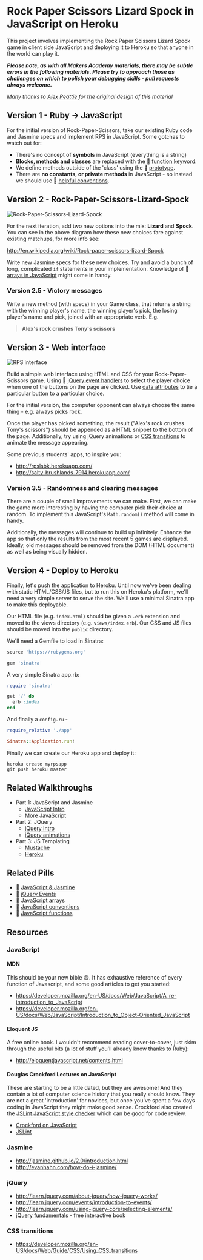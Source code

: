 Rock Paper Scissors Lizard Spock in JavaScript on Heroku
======================================================

This project involves implementing the Rock Paper Scissors Lizard Spock game in client side JavaScript and deploying it to Heroku so that anyone in the world can play it.

***Please note, as with all Makers Academy materials, there may be subtle errors in the following materials.  Please try to approach those as challenges on which to polish your debugging skills - pull requests always welcome.***

*Many thanks to [Alex Peattie](https://github.com/alexpeattie) for the original design of this material*

## Version 1 - Ruby -> JavaScript

For the initial version of Rock-Paper-Scissors, take our existing Ruby code and Jasmine specs and implement RPS in JavaScript. Some gotchas to watch out for:

* There's no concept of **symbols** in JavaScript (everything is a string)
* **Blocks, methods and classes** are replaced with the :pill: [function keyword](https://github.com/makersacademy/course/blob/master/pills/js_functions.md).
* We define methods outside of the 'class' using the :pill: [prototype](https://github.com/makersacademy/course/blob/master/pills/js_functions.md#function-to-define-methods).
* There are **no constants, or private methods** in JavaScript - so instead we should use :pill: [helpful conventions](https://github.com/makersacademy/course/blob/master/pills/js_conventions.md).

## Version 2 - Rock-Paper-Scissors-Lizard-Spock

![Rock-Paper-Scissors-Lizard-Spock](https://github.com/makersacademy/course/raw/master/images/rpsls.jpg)

For the next iteration, add two new options into the mix: **Lizard** and **Spock**. You can see in the above diagram how these new choices fare against existing matchups, for more info see:

http://en.wikipedia.org/wiki/Rock-paper-scissors-lizard-Spock

Write new Jasmine specs for these new choices. Try and avoid a bunch of long, complicated `if` statements in your implementation. Knowledge of :pill: [arrays in JavaScript](https://github.com/makersacademy/course/blob/master/pills/js_arrays.md) might come in handy.

### Version 2.5 - Victory messages

 Write a new method (with specs) in your Game class, that returns a string with the winning player's name, the winning player's pick, the losing player's name and pick, joined with an appropriate verb. E.g.

> **Alex's rock crushes Tony's scissors**

## Version 3 - Web interface

![RPS interface](https://github.com/makersacademy/course/raw/master/images/rps_interface.png)

Build a simple web interface using HTML and CSS for your Rock-Paper-Scissors game. Using :pill: [jQuery event handlers](https://github.com/makersacademy/course/blob/master/pills/jquery_events.md) to select the player choice when one of the buttons on the page are clicked. Use [data attributes](https://developer.mozilla.org/en-US/docs/Web/Guide/HTML/Using_data_attributes) to tie a particular button to a particular choice.

For the initial version, the computer opponent can always choose the same thing - e.g. always picks rock.

Once the player has picked something, the result ("Alex's rock crushes Tony's scissors") should be appended as a HTML snippet to the bottom of the page. Additionally, try using jQuery animations or [CSS transitions](https://developer.mozilla.org/en-US/docs/Web/Guide/CSS/Using_CSS_transitions) to animate the message appearing.

Some previous students' apps, to inspire you:

* http://rpslsbk.herokuapp.com/
* http://salty-brushlands-7914.herokuapp.com/

### Version 3.5 - Randomness and clearing messages

There are a couple of small improvements we can make. First, we can make the game more interesting by having the computer pick their choice at random. To implement this JavaScript's `Math.random()` method will come in handy.

Additionally, the messages will continue to build up infinitely. Enhance the app so that only the results from the most recent 5 games are displayed. Ideally, old messages should be removed from the DOM (HTML document) as well as being visually hidden.

## Version 4 - Deploy to Heroku

Finally, let's push the application to Heroku. Until now we've been dealing with static HTML/CSS/JS files, but to run this on Heroku's platform, we'll need a very simple server to serve the site. We'll use a minimal Sinatra app to make this deployable.

Our HTML file (e.g. `index.html`) should be given a `.erb` extension and moved to the views directory (e.g. `views/index.erb`). Our CSS and JS files should be moved into the `public` directory.

We'll need a Gemfile to load in Sinatra:

~~~ruby
source 'https://rubygems.org'

gem 'sinatra'
~~~

A very simple Sinatra app.rb:

~~~ruby
require 'sinatra'

get '/' do
  erb :index
end
~~~

And finally a `config.ru` -

~~~ruby
require_relative './app'

Sinatra::Application.run!
~~~

Finally we can create our Heroku app and deploy it:

~~~
heroku create myrpsapp
git push heroku master
~~~

## Related Walkthroughs

* Part 1: JavaScript and Jasmine
  * [JavaScript Intro](https://github.com/makersacademy/Walkthroughs/blob/master/javascript_intro.md)
  * [More JavaScript](https://github.com/makersacademy/Walkthroughs/blob/master/more_javascript.md)
* Part 2: JQuery
  * [jQuery Intro](https://github.com/makersacademy/Walkthroughs/blob/master/jquery_intro.md) 
  * [jQuery animations](https://github.com/makersacademy/Walkthroughs/blob/master/jquery_animations.md) 
* Part 3: JS Templating
  * [Mustache](https://github.com/makersacademy/Walkthroughs/blob/master/mustache.md)
  * [Heroku](https://github.com/makersacademy/Walkthroughs/blob/master/heroku_sinatra_javascript.md)

## Related Pills

* :pill: [JavaScript & Jasmine](https://github.com/makersacademy/course/blob/master/pills/javascript%26JasminePill.md)
* :pill: [jQuery Events](https://github.com/makersacademy/course/blob/master/pills/jquery_events.md)
* :pill: [JavaScript arrays](https://github.com/makersacademy/course/blob/master/pills/js_arrays.md)
* :pill: [JavaScript conventions](https://github.com/makersacademy/course/blob/master/pills/js_conventions.md)
* :pill: [JavaScript functions](https://github.com/makersacademy/course/blob/master/pills/js_functions.md)

## Resources

### JavaScript

#### MDN

This should be your new bible :smile:. It has exhaustive reference of every function of Javascript, and some good articles to get you started:

* https://developer.mozilla.org/en-US/docs/Web/JavaScript/A_re-introduction_to_JavaScript
* https://developer.mozilla.org/en-US/docs/Web/JavaScript/Introduction_to_Object-Oriented_JavaScript

#### Eloquent JS

A free online book. I wouldn't recommend reading cover-to-cover, just skim through the useful bits (a lot of stuff you'll already know thanks to Ruby):

* http://eloquentjavascript.net/contents.html

#### Douglas Crockford Lectures on JavaScript

These are starting to be a little dated, but they are awesome!  And they contain a lot of computer science history that you really should know.  They are not a great 'introduction' for novices, but once you've spent a few days coding in JavaScript they might make good sense.  Crockford also created the [JSLint JavaScript style checker](http://www.jslint.com/) which can be good for code review.

* [Crockford on JavaScript](http://yuiblog.com/crockford/)
* [JSLint](http://www.jslint.com/)

### Jasmine

* http://jasmine.github.io/2.0/introduction.html
* http://evanhahn.com/how-do-i-jasmine/

### jQuery

* http://learn.jquery.com/about-jquery/how-jquery-works/
* http://learn.jquery.com/events/introduction-to-events/
* http://learn.jquery.com/using-jquery-core/selecting-elements/
* [jQuery fundamentals](http://jqfundamentals.com/) - free interactive book

### CSS transitions

* https://developer.mozilla.org/en-US/docs/Web/Guide/CSS/Using_CSS_transitions
